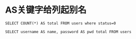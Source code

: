 # AS关键字给列起别名

`SELECT COUNT(*) AS total FROM users where status=0`

`SELECT username AS name, password AS pwd total FROM users`